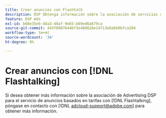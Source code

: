 ```yaml
---
title: Crear anuncios con Flashtalk
description: DSP Obtenga información sobre la asociación de servicios de anuncios basados en tarifas de la plataforma de servicios con Flashtalk.
feature: DSP Ads
exl-id: b60e35e6-dda3-48af-9eb5-b69ed6a679ca
source-git-commit: 443f8907644bf3e480626e14713e8abb9bfca284
workflow-type: tm+mt
source-wordcount: '34'
ht-degree: 0%

---
```


# Crear anuncios con [!DNL Flashtalking]

Si desea obtener más información sobre la asociación de Advertising DSP para el servicio de anuncios basados en tarifas con [!DNL Flashtalking], póngase en contacto con [!DNL adcloud-support@adobe.com] para obtener más información.

